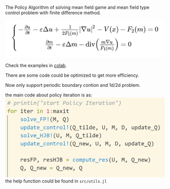 The Policy Algorithm of solving mean field game and mean field type control problem with finite difference method. 

![](mfg.png)

Check the examples in [colab](https://colab.research.google.com/drive/19FLjyv5alw3dq1QeK9zovuAMfIM3LKPE?usp=sharing).

There are some code could be optimized to get more efficiency.

Now only support periodic boundary contion and 1d/2d problem.

the main code about policy iteration is as:
![](PI_code.png)
the help function could be found in `src/utils.jl`
